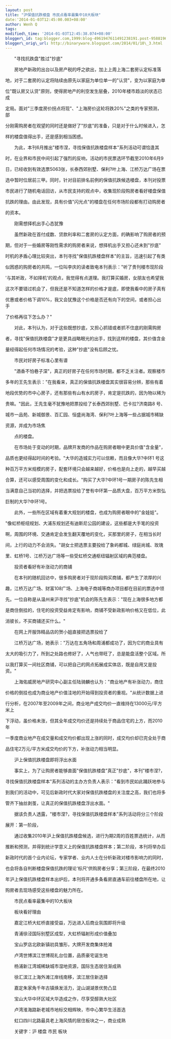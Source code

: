 ```yaml
--- 
layout: post 
title: "沪保值抗跌楼盘 市民点看率最集中10大板块" 
date:'2014-01-03T12:45:00.003+08:00' 
author: Wenh Q
tags:
modified\_time: '2014-01-03T12:45:38.074+08:00' 
blogger\_id: tag:blogger.com,1999:blog-4961947611491238191.post-958819646861614216
blogger\_orig\_url: http://binaryware.blogspot.com/2014/01/10\_3.html
---
```

<div dir="ltr">



<div class="gmail_quote">

　　"寻找抗跌盘"胜过"抄底"



　　房地产新政的出台以及房产税的呼之欲出，加上上周上海二套房认定标准落

地，对于二套房的认定将陆续由原先以家庭为单位单一的"认贷"，变为以家庭为单

位"既认房又认贷"原则，使得房地产的利空发生层叠，2010年楼市趋淡的状态已成

定局。面对"三季度房价拐点将现"、"上海房价这轮将跌20%"之类的专家预测，部

分刚需购房者在观望的同时还是做好了"抄底"的准备，只是对于什么时候进入，怎

样的楼盘值得出手，还是感到相当困惑。



　　为此，本刊6月推出"楼市涅，寻找保值抗跌楼盘样本"系列活动可谓恰逢其

时，在业界和市民中间引起了强烈的反响，活动的市民票选环节截至2010年6月9

日，已经收到有效选票5063张，长泰西郊别墅、保利?叶上海、江桥万达广场在票

选中暂时位居前三甲。同时，针对目前排名前例的保值抗跌候选楼盘，本刊对投票

市民进行了随机电话回访，从市民支持的观点中，收集现阶段购房者看好楼盘保值

抗跌的理由。由此发现，具有价值"闪光点"的楼盘在任何市场阶段都有打动购房者

的资本。



　　刚需想择机出手心态犹豫



　　虽然新政在首付成数、贷款利率和二套房的认定方面，的确影响了购房者的预

期，但对于一些婚房等刚性需求的购房者来说，想择机出手又担心还未到"抄底"

时机的矛盾心理比较突出，本刊寻找"保值抗跌楼盘样本"的主旨，迅速引起了有类

似困惑的购房者的共鸣，一位叫李庆的读者致电本刊表示："听了贵刊楼市现阶段

'与其听政，不如择机'的观点，我觉得有点道理。我打算买婚房，女朋友也希望我

这次不要错过机会了，但我还是不知道怎样的价格才是底，即使我看中的房子真有

优惠或者价格下调10%，我又会犹豫这个价格是否还有向下的空间，或者担心出手

了价格再往下怎么办？"



　　对此，本刊认为，对于这些既想抄底，又担心抓错或者抓不住底的刚需购房

者，寻找"保值抗跌楼盘"才是更具战略眼光的出手，找到这样的楼盘，其价值含金

量经得起任何市场情况的考验，这种"抄底"没有后顾之忧。



　　市民对好房子标准心里有谱



　　"酒香不怕巷子深"，真正的好房子在任何市场时期，都不乏关注者。观察楼市

多年的王先生表示："在我看来，真正的保值抗跌楼盘其实很容易分辨，那些有着

地段优势的市中心房子，还有那些有山有水的房子，肯定是抗跌的，因为物以稀为

贵嘛。"因此，王先生毫不犹豫地把票投给了长泰西郊别墅、巴卡拉?济南路8
号、

城市一品苑、新城御景、百汇园、恒盛尚海湾、保利?叶上海等一些占据城市稀缺

资源，并成为市场焦



　　点的楼盘。



　　在市场处于变动的时期，品牌开发商的作品在购房者眼中更具价值"含金量"，

品质也更经得起时间的考验。"大华的造城实力可以信赖，而且像大华?中环1
号这

种百万平方米规模的房子，配套环境只会越来越好，价格也是向上走的，越早买越

合算，还可以感受周围的变化和成长。"购买了大华?中环1号一期房子的陈先生相

当满意自己当初的选择，并把选票投给了誉有中环第一品质大盘，百万平方米恢弘

巨制的大华?中环1号。



　　此外，一些所在区域有着重大规划的楼盘，也成为购房者眼中的"金娃娃"。

"像虹桥枢纽规划、大浦东规划还有迪斯尼公园的建设，这些都是大手笔的投资

啊，周围的环境、交通肯定会发生翻天覆地的变化，买那里的房子，在相当长时

间，上行的动力不会消失。"胡女士把选票主要投给了象屿都城、绿庭尚城、玫瑰

里、虹桥1号、江桥万达广场等一些受虹桥交通枢纽辐射区域的典范楼盘。



　　投资者看好有补涨动力的商铺



　　在本刊的随机回访中，很多购房者对于现阶段购买商铺，都产生了浓厚的兴

趣，江桥万达广场、财富108广场、上海电子商城等商办项目都在目前的票选中领

先。一位自称是从温州来沪寻找"抄底"机会的陈先生表示："现在上海很多地方都

是商住倒挂的，住宅的投资受益肯定有影响，商铺不受新政影响价格又在低位，此

消彼长，不买商铺还买什么。"



　　在网上开服饰精品店的贺小姐直接把选票投给了



　　江桥万达广场，她表示："万达在五角场和周浦都成功了，因为它的商业具有

太大的吸引力了，所到之处路也修好了，人气也带旺了，总是能盘活整个区域。所

以我打算买一间社区商铺，可以把自己的网点拓展成实体店，既是自用又是投资。"



　　上海佑威房地产研究中心副主任陆骑麟也认为："商业地产有补涨动力，商住

价格的倒挂也成为商业地产价值洼地的开始得到投资者的重视。"从统计数据上进

行分析，在2007年至2009年之间，商业地产成交均价一直维持在13000元/平方米上

下浮动，虽价格未涨，但其全年成交均价还是持续处于商品住宅的上方，而2010年

一季度商业地产在成交量和成交均价都出现上涨的同时，成交均价却已完全处于商

品住宅2万元/平方米成交均价的下方，补涨动力相当明显。



　　沪上保值抗跌楼盘即将浮出水面



　　事实上，为了让购房者能够直面"保值抗跌楼盘"真正"抄底"，本刊"楼市涅?，

寻找保值抗跌楼盘样本"系列活动的主办方负责人表示："看到市民如此踊跃地参与

到我们的活动中，可见后新政时代大家对保值抗跌楼盘的关注度之高，我们也将多

管齐下抽丝剥茧，让真正的保值抗跌楼盘浮出水面。"



　　据该负责人透露，"楼市涅?，寻找保值抗跌楼盘样本"系列活动将分三个阶段

展开：第一阶段，



　　通过收集2010年沪上保值抗跌楼盘候选，进行为期2周的百姓票选统计，从而

推断和预测，并得到统计学意义上的保值抗跌楼盘样本；第二阶段，本刊将举办后

新政时代的首个业内论坛，专家学者、业内人士在分析新政对楼市影响力的同时，

也会将各自判断楼盘保值抗跌的理论'标尺'供购房者分享；第三阶段，在最终2010

年沪上保值抗跌楼盘样本出炉后，本刊将开通多条看房直通车前往楼盘所在地，让

购房者去现场感受这些楼盘的魅力所在。



　　市民点看率最集中的10大板块



　　板块看好理由



　　嘉定江桥大虹桥直接受益，万达进入后商业氛围即将升级



　　青浦徐泾国际别墅区成型，大虹桥辐射形成价值叠加



　　宝山罗店北欧新镇初具雏形，大牌开发商集体抢滩



　　卢湾世博滨江世博观礼台位置，品质豪宅诞生地



　　杨浦新江湾城稀缺城市湿地资源，国际生态居住渐成熟



　　徐汇滨江上海外滩江岸线南移，滨江居住新选择



　　嘉定朱家角千年古镇焕发活力，淀山湖湖景优势凸显



　　宝山大华中环区域大华造成之作，尽享受醇熟大社区



　　卢湾淮海路新老城市地标交相辉映，市中心繁华生活首选



　　虹口四川北路最具老上海风情的居住板块之一，商业成熟



　　关键字：沪 楼盘 市民 板块




</div>




</div>
